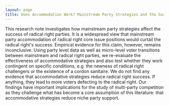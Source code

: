 ```yaml
---
layout: page
title: Does Accommodation Work? Mainstream Party Strategies and the Success of Radical Right Parties
---
```


This research note investigates how mainstream party strategies affect the success of radical right parties. It is a widespread view that mainstream party accommodation of radical right core issue positions would curtail the radical right's success. Empirical evidence for this claim, however, remains inconclusive. Using party level data as well as micro-level voter transitions between mainstream and radical right parties, we re-evaluate the effectiveness of accommodative strategies and also test whether they work contingent on specific conditions, e.g. the newness of radical right challengers or the existence of a cordon sanitaire. We do not find any evidence that accommodative strategies reduce radical right success. If anything, they lead to more voters defecting to the radical right. Our findings have important implications for the study of multi-party competition as they challenge what has become a core assumption of this literature: that accommodative strategies reduce niche party support. 